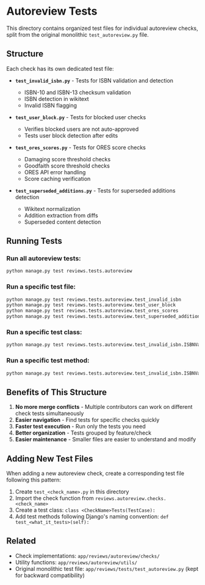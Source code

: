 # Autoreview Tests

This directory contains organized test files for individual autoreview checks, split from the original monolithic `test_autoreview.py` file.

## Structure

Each check has its own dedicated test file:

- **`test_invalid_isbn.py`** - Tests for ISBN validation and detection
  - ISBN-10 and ISBN-13 checksum validation  
  - ISBN detection in wikitext
  - Invalid ISBN flagging

- **`test_user_block.py`** - Tests for blocked user checks
  - Verifies blocked users are not auto-approved
  - Tests user block detection after edits

- **`test_ores_scores.py`** - Tests for ORES score checks
  - Damaging score threshold checks
  - Goodfaith score threshold checks
  - ORES API error handling
  - Score caching verification

- **`test_superseded_additions.py`** - Tests for superseded additions detection
  - Wikitext normalization
  - Addition extraction from diffs
  - Superseded content detection

## Running Tests

### Run all autoreview tests:
```bash
python manage.py test reviews.tests.autoreview
```

### Run a specific test file:
```bash
python manage.py test reviews.tests.autoreview.test_invalid_isbn
python manage.py test reviews.tests.autoreview.test_user_block
python manage.py test reviews.tests.autoreview.test_ores_scores
python manage.py test reviews.tests.autoreview.test_superseded_additions
```

### Run a specific test class:
```bash
python manage.py test reviews.tests.autoreview.test_invalid_isbn.ISBNValidationTests
```

### Run a specific test method:
```bash
python manage.py test reviews.tests.autoreview.test_invalid_isbn.ISBNValidationTests.test_valid_isbn_10_with_numeric_check_digit
```

## Benefits of This Structure

1. **No more merge conflicts** - Multiple contributors can work on different check tests simultaneously
2. **Easier navigation** - Find tests for specific checks quickly
3. **Faster test execution** - Run only the tests you need
4. **Better organization** - Tests grouped by feature/check
5. **Easier maintenance** - Smaller files are easier to understand and modify

## Adding New Test Files

When adding a new autoreview check, create a corresponding test file following this pattern:

1. Create `test_<check_name>.py` in this directory
2. Import the check function from `reviews.autoreview.checks.<check_name>`
3. Create a test class: `class <CheckName>Tests(TestCase):`
4. Add test methods following Django's naming convention: `def test_<what_it_tests>(self):`

## Related

- Check implementations: `app/reviews/autoreview/checks/`
- Utility functions: `app/reviews/autoreview/utils/`
- Original monolithic test file: `app/reviews/tests/test_autoreview.py` (kept for backward compatibility)

